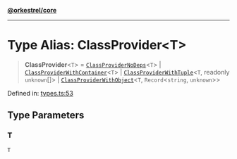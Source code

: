 [**@orkestrel/core**](../index.md)

***

# Type Alias: ClassProvider\<T\>

> **ClassProvider**\<`T`\> = [`ClassProviderNoDeps`](ClassProviderNoDeps.md)\<`T`\> \| [`ClassProviderWithContainer`](ClassProviderWithContainer.md)\<`T`\> \| [`ClassProviderWithTuple`](ClassProviderWithTuple.md)\<`T`, readonly `unknown`[]\> \| [`ClassProviderWithObject`](ClassProviderWithObject.md)\<`T`, `Record`\<`string`, `unknown`\>\>

Defined in: [types.ts:53](https://github.com/orkestrel/core/blob/98df1af1b029ad0f39e413b90869151f4152e5dd/src/types.ts#L53)

## Type Parameters

### T

`T`
